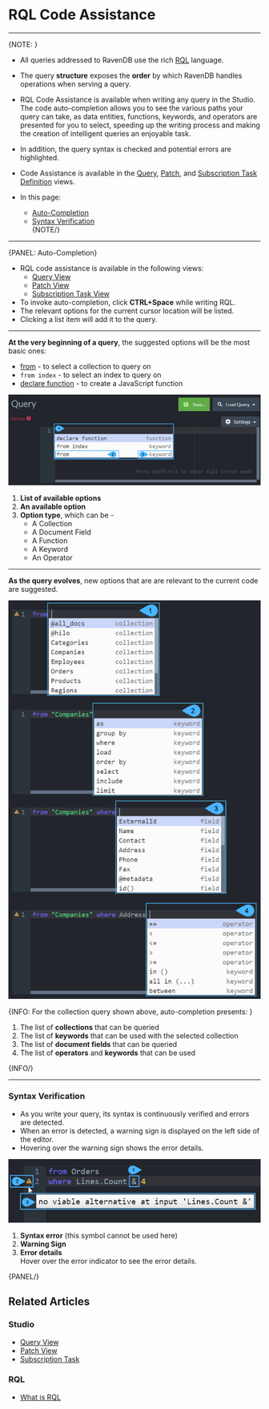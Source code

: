 ﻿
# RQL Code Assistance

---

{NOTE: }

* All queries addressed to RavenDB use the rich [RQL](../../indexes/querying/what-is-rql) language.  
* The query **structure** exposes the **order** by which RavenDB handles operations when serving a query.  
* RQL Code Assistance is available when writing any query in the Studio.  
  The code auto-completion allows you to see the various paths your query 
  can take, as data entities, functions, keywords, and operators are presented 
  for you to select, speeding up the writing process and making the creation 
  of intelligent queries an enjoyable task.  
* In addition, the query syntax is checked and potential errors are highlighted.  
* Code Assistance is available in the [Query](../../studio/database/queries/query-view#query-view), 
  [Patch](../../studio/database/documents/patch-view#patch-view), 
  and [Subscription Task Definition](../../studio/database/tasks/ongoing-tasks/subscription-task#subscription-task-definition) 
  views.  

* In this page:  
  * [Auto-Completion](../../studio/database/code-assistance#auto-completion)  
  * [Syntax Verification](../../studio/database/code-assistance#syntax-verification)  
{NOTE/}

---

{PANEL: Auto-Completion}

* RQL code assistance is available in the following views:  
   - [Query View](../../studio/database/queries/query-view#query-view)  
   - [Patch View](../../studio/database/documents/patch-view#patch-view)  
   - [Subscription Task View](../../studio/database/tasks/ongoing-tasks/subscription-task#subscription-task-definition)  
* To invoke auto-completion, click **CTRL+Space** while writing RQL.  
* The relevant options for the current cursor location will be listed.  
* Clicking a list item will add it to the query.  
  
---

**At the very beginning of a query**, the suggested options will be the 
most basic ones:  

* [from](../../indexes/querying/what-is-rql#from) - to select a collection to query on  
* `from index` - to select an index to query on  
* [declare function](../../indexes/querying/what-is-rql#declare) - to create a JavaScript function  

!["Click CTRL+Space To See Available Options"](images/code-assistance-1.png "Click CTRL+Space To See Available Options")

1. **List of available options**  
2. **An available option**  
3. **Option type**, which can be -  
    * A Collection  
    * A Document Field  
    * A Function  
    * A Keyword  
    * An Operator  

---

**As the query evolves**, new options that are are relevant to the current code are suggested.  

!["Evolving Query"](images/code-assistance-2.png "Evolving Query")

{INFO: For the collection query shown above, auto-completion presents: }

1. The list of **collections** that can be queried   
2. The list of **keywords** that can be used with the selected collection  
3. The list of **document fields** that can be queried  
4. The list of **operators** and **keywords** that can be used  

{INFO/}

---

### Syntax Verification

* As you write your query, its syntax is continuously verified and errors are detected.  
* When an error is detected, a warning sign is displayed on the left side of the editor.  
* Hovering over the warning sign shows the error details.  

!["Syntax Verification"](images/code-assistance-3.png "Syntax Verification")

1. **Syntax error** (this symbol cannot be used here)  
2. **Warning Sign**  
3. **Error details**  
   Hover over the error indicator to see the error details.  

{PANEL/}

## Related Articles

### Studio

- [Query View](../../studio/database/queries/query-view)  
- [Patch View](../../studio/database/documents/patch-view#patch-view)  
- [Subscription Task](../../studio/database/tasks/ongoing-tasks/subscription-task)  

### RQL

- [What is RQL](../../indexes/querying/what-is-rql)  
